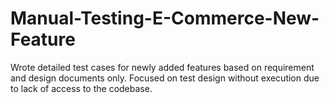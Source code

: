 # Manual-Testing-E-Commerce-New-Feature
Wrote detailed test cases for newly added features based on requirement and design documents only. Focused on test design without execution due to lack of access to the codebase.
